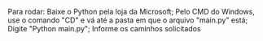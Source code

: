 Para rodar:
  Baixe o Python pela loja da Microsoft;
  Pelo CMD do Windows, use o comando "CD" e vá até a pasta em que o arquivo "main.py" está;
  Digite "Python main.py";
  Informe os caminhos solicitados
